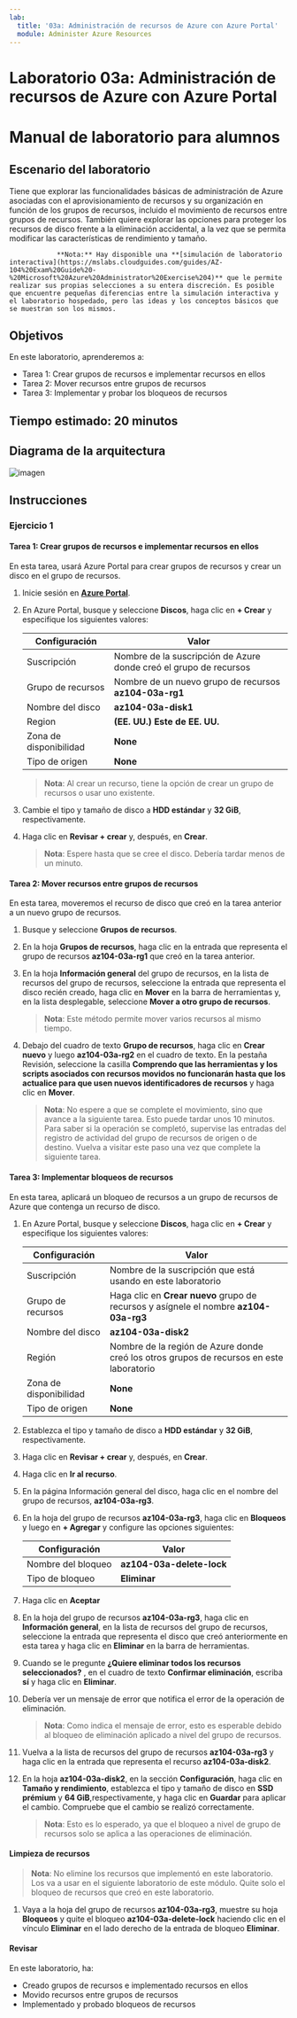 ```yaml
---
lab:
  title: '03a: Administración de recursos de Azure con Azure Portal'
  module: Administer Azure Resources
---
```


# <a name="lab-03a---manage-azure-resources-by-using-the-azure-portal"></a>Laboratorio 03a: Administración de recursos de Azure con Azure Portal
# <a name="student-lab-manual"></a>Manual de laboratorio para alumnos

## <a name="lab-scenario"></a>Escenario del laboratorio

Tiene que explorar las funcionalidades básicas de administración de Azure asociadas con el aprovisionamiento de recursos y su organización en función de los grupos de recursos, incluido el movimiento de recursos entre grupos de recursos. También quiere explorar las opciones para proteger los recursos de disco frente a la eliminación accidental, a la vez que se permita modificar las características de rendimiento y tamaño.

                **Nota:** Hay disponible una **[simulación de laboratorio interactiva](https://mslabs.cloudguides.com/guides/AZ-104%20Exam%20Guide%20-%20Microsoft%20Azure%20Administrator%20Exercise%204)** que le permite realizar sus propias selecciones a su entera discreción. Es posible que encuentre pequeñas diferencias entre la simulación interactiva y el laboratorio hospedado, pero las ideas y los conceptos básicos que se muestran son los mismos. 

## <a name="objectives"></a>Objetivos

En este laboratorio, aprenderemos a:

+ Tarea 1: Crear grupos de recursos e implementar recursos en ellos
+ Tarea 2: Mover recursos entre grupos de recursos
+ Tarea 3: Implementar y probar los bloqueos de recursos

## <a name="estimated-timing-20-minutes"></a>Tiempo estimado: 20 minutos

## <a name="architecture-diagram"></a>Diagrama de la arquitectura

![imagen](../media/lab03a.png)

## <a name="instructions"></a>Instrucciones

### <a name="exercise-1"></a>Ejercicio 1

#### <a name="task-1-create-resource-groups-and-deploy-resources-to-resource-groups"></a>Tarea 1: Crear grupos de recursos e implementar recursos en ellos

En esta tarea, usará Azure Portal para crear grupos de recursos y crear un disco en el grupo de recursos.

1. Inicie sesión en [**Azure Portal**](http://portal.azure.com).

1. En Azure Portal, busque y seleccione **Discos**, haga clic en **+ Crear** y especifique los siguientes valores:

    |Configuración|Valor|
    |---|---|
    |Suscripción| Nombre de la suscripción de Azure donde creó el grupo de recursos |
    |Grupo de recursos| Nombre de un nuevo grupo de recursos **az104-03a-rg1** |
    |Nombre del disco| **az104-03a-disk1** |
    |Region| **(EE. UU.) Este de EE. UU.** |
    |Zona de disponibilidad| **None** |
    |Tipo de origen| **None** |

    >**Nota**: Al crear un recurso, tiene la opción de crear un grupo de recursos o usar uno existente.

1. Cambie el tipo y tamaño de disco a **HDD estándar** y **32 GiB**, respectivamente.

1. Haga clic en **Revisar + crear** y, después, en **Crear**.

    >**Nota**: Espere hasta que se cree el disco. Debería tardar menos de un minuto.

#### <a name="task-2-move-resources-between-resource-groups"></a>Tarea 2: Mover recursos entre grupos de recursos 

En esta tarea, moveremos el recurso de disco que creó en la tarea anterior a un nuevo grupo de recursos. 

1. Busque y seleccione **Grupos de recursos**. 

1. En la hoja **Grupos de  recursos**, haga clic en la entrada que representa el grupo de recursos **az104-03a-rg1** que creó en la tarea anterior.

1. En la hoja **Información general** del grupo de recursos, en la lista de recursos del grupo de recursos, seleccione la entrada que representa el disco recién creado, haga clic en **Mover** en la barra de herramientas y, en la lista desplegable, seleccione **Mover a otro grupo de recursos**.

    >**Nota**: Este método permite mover varios recursos al mismo tiempo. 

1. Debajo del cuadro de texto **Grupo de recursos**, haga clic en **Crear nuevo** y luego **az104-03a-rg2** en el cuadro de texto. En la pestaña Revisión, seleccione la casilla **Comprendo que las herramientas y los scripts asociados con recursos movidos no funcionarán hasta que los actualice para que usen nuevos identificadores de recursos** y haga clic en **Mover**.

    >**Nota**: No espere a que se complete el movimiento, sino que avance a la siguiente tarea. Esto puede tardar unos 10 minutos. Para saber si la operación se completó, supervise las entradas del registro de actividad del grupo de recursos de origen o de destino. Vuelva a visitar este paso una vez que complete la siguiente tarea.

#### <a name="task-3-implement-resource-locks"></a>Tarea 3: Implementar bloqueos de recursos

En esta tarea, aplicará un bloqueo de recursos a un grupo de recursos de Azure que contenga un recurso de disco.

1. En Azure Portal, busque y seleccione **Discos**, haga clic en **+ Crear** y especifique los siguientes valores:

    |Configuración|Valor|
    |---|---|
    |Suscripción| Nombre de la suscripción que está usando en este laboratorio |
    |Grupo de recursos| Haga clic en **Crear nuevo** grupo de recursos y asígnele el nombre **az104-03a-rg3** |
    |Nombre del disco| **az104-03a-disk2** |
    |Región| Nombre de la región de Azure donde creó los otros grupos de recursos en este laboratorio |
    |Zona de disponibilidad| **None** |
    |Tipo de origen| **None** |

1. Establezca el tipo y tamaño de disco a **HDD estándar** y **32 GiB**, respectivamente.

1. Haga clic en **Revisar + crear** y, después, en **Crear**.

1. Haga clic en **Ir al recurso**.

1. En la página Información general del disco, haga clic en el nombre del grupo de recursos, **az104-03a-rg3**.

1. En la hoja del grupo de recursos **az104-03a-rg3**, haga clic en **Bloqueos** y luego en **+ Agregar** y configure las opciones siguientes:

    |Configuración|Valor|
    |---|---|
    |Nombre del bloqueo| **az104-03a-delete-lock** |
    |Tipo de bloqueo| **Eliminar** |
    
1. Haga clic en **Aceptar**    

1. En la hoja del grupo de recursos **az104-03a-rg3**, haga clic en **Información general**, en la lista de recursos del grupo de recursos, seleccione la entrada que representa el disco que creó anteriormente en esta tarea y haga clic en **Eliminar** en la barra de herramientas. 

1. Cuando se le pregunte **¿Quiere eliminar todos los recursos seleccionados?** , en el cuadro de texto **Confirmar eliminación**, escriba **sí** y haga clic en **Eliminar**.

1. Debería ver un mensaje de error que notifica el error de la operación de eliminación. 

    >**Nota**: Como indica el mensaje de error, esto es esperable debido al bloqueo de eliminación aplicado a nivel del grupo de recursos.

1. Vuelva a la lista de recursos del grupo de recursos **az104-03a-rg3** y haga clic en la entrada que representa el recurso **az104-03a-disk2**. 

1. En la hoja **az104-03a-disk2**, en la sección **Configuración**, haga clic en **Tamaño y rendimiento**, establezca el tipo y tamaño de disco en **SSD prémium** y **64 GiB**,respectivamente, y haga clic en **Guardar** para aplicar el cambio. Compruebe que el cambio se realizó correctamente.

    >**Nota**: Esto es lo esperado, ya que el bloqueo a nivel de grupo de recursos solo se aplica a las operaciones de eliminación. 

#### <a name="clean-up-resources"></a>Limpieza de recursos

   >**Nota**: No elimine los recursos que implementó en este laboratorio. Los va a usar en el siguiente laboratorio de este módulo. Quite solo el bloqueo de recursos que creó en este laboratorio.

1. Vaya a la hoja del grupo de recursos **az104-03a-rg3**, muestre su hoja **Bloqueos** y quite el bloqueo **az104-03a-delete-lock** haciendo clic en el vínculo **Eliminar** en el lado derecho de la entrada de bloqueo **Eliminar**.

#### <a name="review"></a>Revisar

En este laboratorio, ha:

- Creado grupos de recursos e implementado recursos en ellos
- Movido recursos entre grupos de recursos
- Implementado y probado bloqueos de recursos
